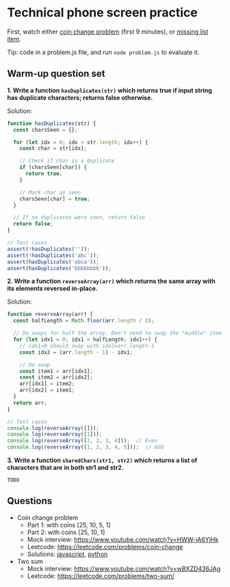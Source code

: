 # Technical phone screen practice

First, watch either [coin change problem](https://www.youtube.com/watch?v=HWW-jA6YjHk) (first 9 minutes), or [missing list item](https://www.youtube.com/watch?v=cdCeU8DJvPM).

Tip: code in a problem.js file, and run `node problem.js` to evaluate it.

## Warm-up question set

**1. Write a function `hasDuplicates(str)` which returns true if input string has duplicate characters; returns false otherwise.**

Solution:

```js
function hasDuplicates(str) {
  const charsSeen = {};

  for (let idx = 0; idx < str.length; idx++) {
    const char = str[idx];

    // Check if char is a duplicate
    if (charsSeen[char]) {
      return true;
    }

    // Mark char as seen
    charsSeen[char] = true;
  }

  // If no duplicates were seen, return false
  return false;
}

// Test cases
assert(!hasDuplicates(''));
assert(!hasDuplicates('abc'));
assert(hasDuplicates('abca'));
assert(hasDuplicates('bbbbbbbb'));
```

**2. Write a function `reverseArray(arr)` which returns the same array with its elements reversed in-place.**

Solution:

```js
function reverseArray(arr) {
  const halfLength = Math.floor(arr.length / 2);

  // Do swaps for half the array. Don't need to swap the "middle" item.
  for (let idx1 = 0; idx1 < halfLength; idx1++) {
    // idx1=0 should swap with idx2=arr.length-1
    const idx2 = (arr.length - 1) - idx1;

    // Do swap
    const item1 = arr[idx1];
    const item2 = arr[idx2];
    arr[idx1] = item2;
    arr[idx2] = item1;
  }
  return arr;
}

// Test cases
console.log(reverseArray([]));
console.log(reverseArray([1]));
console.log(reverseArray([1, 2, 3, 4]));  // Even
console.log(reverseArray([1, 2, 3, 4, 5]));  // Odd
```

**3. Write a function `sharedChars(str1, str2)` which returns a list of characters that are in both str1 and str2.**

`TODO`

## Questions

* Coin change problem
  * Part 1: with coins [25, 10, 5, 1]
  * Part 2: with coins [25, 10, 1]
  * Mock interview: https://www.youtube.com/watch?v=HWW-jA6YjHk
  * Leetcode: https://leetcode.com/problems/coin-change
  * Solutions: [javascript](s1_04a_coin_change_problem.js), [python](s1_04a_coin_change_problem.py)
* Two sum
  * Mock interview: https://www.youtube.com/watch?v=wBXZD436JAg
  * Leetcode: https://leetcode.com/problems/two-sum/
